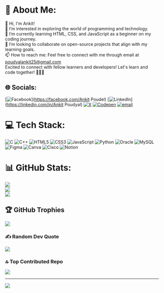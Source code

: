 # 💫 About Me:
👋 Hi, I'm Ankit!<br>👀 I’m interested in exploring the world of programming and technology.<br>🌱 I’m currently learning HTML, CSS, and JavaScript as a beginner on my coding journey.<br>💞️ I’m looking to collaborate on open-source projects that align with my learning goals.<br>📫 How to reach me: Feel free to connect with me through email at poudyalankit25@gmail.com<br>Excited to connect with fellow learners and developers! Let's learn and code together! 👨‍💻🌟


## 🌐 Socials:
[![Facebook](https://img.shields.io/badge/Facebook-%231877F2.svg?logo=Facebook&logoColor=white)](https://facebook.com/Ankit Poudel) [![LinkedIn](https://img.shields.io/badge/LinkedIn-%230077B5.svg?logo=linkedin&logoColor=white)](https://linkedin.com/in/Ankit Poudyal) [![X](https://img.shields.io/badge/X-black.svg?logo=X&logoColor=white)](https://x.com/Poudelankit) [![Codepen](https://img.shields.io/badge/Codepen-000000?logo=codepen&logoColor=white)](https://codepen.io/Ankit ) [![email](https://img.shields.io/badge/Email-D14836?logo=gmail&logoColor=white)](mailto:poudyalankit25@gmail.com) 

# 💻 Tech Stack:
![C](https://img.shields.io/badge/c-%2300599C.svg?style=plastic&logo=c&logoColor=white) ![C++](https://img.shields.io/badge/c++-%2300599C.svg?style=plastic&logo=c%2B%2B&logoColor=white) ![HTML5](https://img.shields.io/badge/html5-%23E34F26.svg?style=plastic&logo=html5&logoColor=white) ![CSS3](https://img.shields.io/badge/css3-%231572B6.svg?style=plastic&logo=css3&logoColor=white) ![JavaScript](https://img.shields.io/badge/javascript-%23323330.svg?style=plastic&logo=javascript&logoColor=%23F7DF1E) ![Python](https://img.shields.io/badge/python-3670A0?style=plastic&logo=python&logoColor=ffdd54) ![Oracle](https://img.shields.io/badge/Oracle-F80000?style=plastic&logo=oracle&logoColor=white) ![MySQL](https://img.shields.io/badge/mysql-4479A1.svg?style=plastic&logo=mysql&logoColor=white) ![Figma](https://img.shields.io/badge/figma-%23F24E1E.svg?style=plastic&logo=figma&logoColor=white) ![Canva](https://img.shields.io/badge/Canva-%2300C4CC.svg?style=plastic&logo=Canva&logoColor=white) ![Cisco](https://img.shields.io/badge/cisco-%23049fd9.svg?style=plastic&logo=cisco&logoColor=black) ![Notion](https://img.shields.io/badge/Notion-%23000000.svg?style=plastic&logo=notion&logoColor=white)
# 📊 GitHub Stats:
![](https://github-readme-stats.vercel.app/api?username=ANKIT-stack-glitch&theme=dark&hide_border=false&include_all_commits=false&count_private=false)<br/>
![](https://github-readme-streak-stats.herokuapp.com/?user=ANKIT-stack-glitch&theme=dark&hide_border=false)<br/>
![](https://github-readme-stats.vercel.app/api/top-langs/?username=ANKIT-stack-glitch&theme=dark&hide_border=false&include_all_commits=false&count_private=false&layout=compact)

## 🏆 GitHub Trophies
![](https://github-profile-trophy.vercel.app/?username=ANKIT-stack-glitch&theme=radical&no-frame=false&no-bg=true&margin-w=4)

### ✍️ Random Dev Quote
![](https://quotes-github-readme.vercel.app/api?type=horizontal&theme=tokyonight)

### 🔝 Top Contributed Repo
![](https://github-contributor-stats.vercel.app/api?username=ANKIT-stack-glitch&limit=5&theme=dark&combine_all_yearly_contributions=true)

---
[![](https://visitcount.itsvg.in/api?id=ANKIT-stack-glitch&icon=0&color=0)](https://visitcount.itsvg.in)

<!-- Proudly created with GPRM ( https://gprm.itsvg.in ) -->
